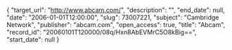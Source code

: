 {
  "target_url": "http://www.abcam.com/", 
  "description": "", 
  "end_date": null, 
  "date": "2006-01-01T12:00:00", 
  "slug": 73007221, 
  "subject": "Cambridge Network", 
  "publisher": "abcam.com", 
  "open_access": true, 
  "title": "Abcam", 
  "record_id": "20060101T120000/08q/Hxn8AbEVMrC5O8kBig==", 
  "start_date": null
}

